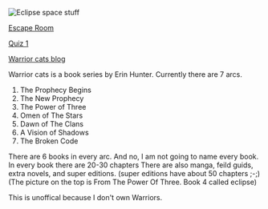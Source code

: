 ![Eclipse space stuff](https://adaeris.github.io/eclipse%20space%20stuff.jpg)

[Escape Room](https://adaeris.github.io/mars/index.html#)

[Quiz 1](https://adaeris.github.io/quiz1)

[Warrior cats blog](adaeris.github.io/warriorblog.md)


Warrior cats is a book series by Erin Hunter. Currently there are 7 arcs.
1. The Prophecy Begins
2. The New Prophecy
3. The Power of Three
4. Omen of The Stars
5. Dawn of The Clans
6. A Vision of Shadows
7. The Broken Code

There are 6 books in every arc.
And no, I am not going to name every book.
In every book there are 20-30 chapters
There are also manga, feild guids, extra novels, and super editions. (super editions have about 50 chapters ;-;)
(The picture on the top is From The Power Of Three. Book 4 called eclipse)

This is unoffical because I don't own Warriors.
